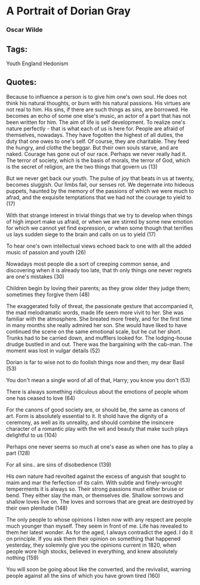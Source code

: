 # A Portrait of Dorian Gray

### Oscar Wilde

## Tags: 
Youth England Hedonism

## Quotes: 
Because to influence a person is to give him one's own soul. He does not think his natural thoughts, or burn with his natural passions. His virtues are not real to him. His sins, if there are such things as sins, are borrowed. He becomes an echo of some one else's music, an actor of a part that has not been written for him. The aim of life is self development. To realize one's nature perfectly - that is what each of us is here for. People are afraid of themselves, nowadays. They have fogotten the highest of all duties, the duty that one owes to one's self. Of course, they are charitable. They feed the hungry, and clothe the beggar. But their own souls starve, and are naked. Courage has gone out of our race. Perhaps we never really had it. The terror of society, which is the basis of morals, the terror of God, which is the secret of religion, are the two things that govern us (13)

But we never get back our youth. The pulse of joy that beats in us at twenty, becomes sluggish. Our limbs fail, our senses rot. We degernate into hideous puppets, haunted by the memory of the passions of which we were much to afrad, and the exquisite temptations that we had not the courage to yield to (17)

With that strange interest in trivial things that we try to develop when things of high import make us afraid, or when we are stirred by some new emotion for which we cannot yet find expression, or when some though that terrifies us lays sudden siege to the brain and calls on us to yield (17)

To hear one's own intellectual views echoed back to one with all the added music of passion and youth (26)

Nowadays most people die a sort of creeping common sense, and discovering when it is already too late, that th only things one never regrets are one's mistakes (30)

Children begin by loving their parents; as they grow older they judge them; sometimes they forgive them (48)

The exaggerated folly of threat, the passionate gesture that accompanied it, the mad melodramatic words, made life seem more vivit to her. She was familiar with the atmosphere. She breated more freely, and for the first time in many months she really admired her son. She would have liked to have continued the scene on the same emotional scale, but he cut her short. Trunks had to be carried down, and mufflers looked for. The lodging-house drudge bustled in and out. There was the bargaining with the cab-man. The moment was lost in vulgar details (52)

Dorian is far to wise not to do foolish things now and then, my dear Basil (53)

You don't mean a single word of all of that, Harry; you know you don't (53)

There is always something ridiculous about the emotions of people whom one has ceased to love (64)

For the canons of good society are, or should be, the same as canons of art. Form is absolutely essential to it. It shold have the dignity of a ceremony, as well as its unreality, and should combine the insincere character of a romantic play with the wit and beauty that make such plays delightful to us (104)

Perhaps one never seems so much at one's ease as when one has to play a part (128)

For all sins.. are sins of disobedience (139)

His own nature had revolted against the excess of anguish that sought to maim and mar the ferfection of its calm. With subtle and finely-wrought temperments it is always so. Their strong passions must either bruise or bend. They either slay the man, or themselves die. Shallow sorrows and shallow loves live on. The loves and sorrows that are great are destroyed by their own plenitude (148)

The only people to whose opinions I listen now with any respect are people much younger than myself. They seem in front of me. Life has revealed to them her latest wonder. As for the aged, I always contradict the aged. I do it on principle. If you ask them their opinion on something that happened yesterday, they solemnly give you the opinions current in 1820, when people wore high stocks, believed in everything, and knew absolutely nothing (159)

You will soon be going about like the converted, and the revivalist, warning people against all the sins of which you have grown tired (160)



